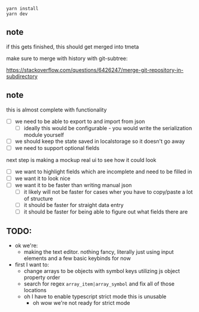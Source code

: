 ```
yarn install
yarn dev
```

## note

if this gets finished, this should get merged into tmeta

make sure to merge with history with git-subtree:

https://stackoverflow.com/questions/6426247/merge-git-repository-in-subdirectory

## note

this is almost complete with functionality

- [ ] we need to be able to export to and import from json
  - [ ] ideally this would be configurable - you would write the serialization module yourself
- [ ] we should keep the state saved in localstorage so it doesn't go away
- [ ] we need to support optional fields

next step is making a mockup real ui to see how it could look

- [ ] we want to highlight fields which are incomplete and need to be filled in
- [ ] we want it to look nice
- [ ] we want it to be faster than writing manual json
  - [ ] it likely will not be faster for cases wher you have to copy/paste
        a lot of structure
  - [ ] it should be faster for straight data entry
  - [ ] it should be faster for being able to figure out what fields there are

## TODO:

- ok we're:
  - making the text editor. nothing fancy, literally just using input elements and
    a few basic keybinds for now
- first I want to:
  - change arrays to be objects with symbol keys utilizing js object property order
  - search for regex `array_item|array_symbol` and fix all of those locations
  - oh I have to enable typescript strict mode this is unusable
    - oh wow we're not ready for strict mode